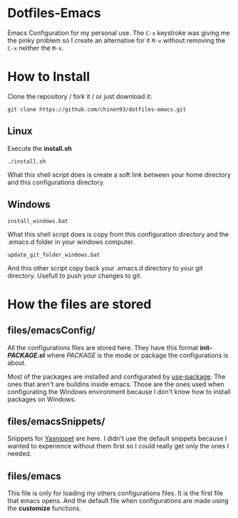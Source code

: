 # Dotfiles-Emacs

Emacs Configuration for my personal use. The `C-x` keystroke was giving
me the pinky problem so I create an alternative for it `M-v` without
removing the `C-x` neither the `M-x`.

# How to Install

Clone the repository / fork it /  or just download it:

`git clone https://github.com/chinen93/dotfiles-emacs.git`

## Linux 

Execute the **install.sh**

`./install.sh`

What this shell script does is create a soft link between your home
directory and this configurations directory.

## Windows

`install_windows.bat`

What this shell script does is copy from this configuration
directory and the .emacs.d folder in your windows computer.

`update_git_folder_windows.bat`

And this other script copy back your .emacs.d directory to your
git directory. Usefull to push your changes to git.

# How the files are stored
## files/emacsConfig/

All the configurations files are stored here. They have this format
**init-*PACKAGE*.el** where *PACKAGE* is the mode or package the
configurations is about.

Most of the packages are installed and configurated by
[use-package](https://github.com/jwiegley/use-package). The ones that
aren't are buildins inside emacs. Those are the ones used when
configurating the Windows environment because I don't know how to
install packages on Windows.

## files/emacsSnippets/

Snippets for [Yasnippet](https://joaotavora.github.io/yasnippet/) are
here. I didn't use the default snippets because I wanted to experience
without them first so I could really get only the ones I needed.

## files/emacs

This file is only for loading my others configurations files. It is
the first file that emacs opens. And the default file when
configurations are made using the **customize** functions.
